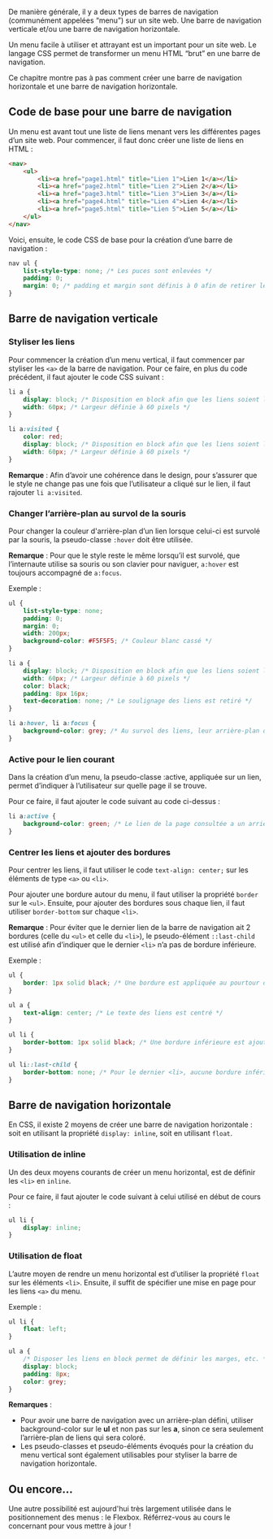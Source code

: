 De manière générale, il y a deux types de barres de navigation (communément appelées “menu”) sur un site web. Une barre de navigation verticale et/ou une barre de navigation horizontale. 

Un menu facile à utiliser et attrayant est un important pour un site web. Le langage CSS permet de transformer un menu HTML “brut” en une barre de navigation.

Ce chapitre montre pas à pas comment créer une barre de navigation horizontale et une barre de navigation horizontale. 

## Code de base pour une barre de navigation

Un menu est avant tout une liste de liens menant vers les différentes pages d’un site web. Pour commencer, il faut donc créer une liste de liens en HTML :

```html
<nav>
    <ul>
        <li><a href="page1.html" title="Lien 1">Lien 1</a></li>
        <li><a href="page2.html" title="Lien 2">Lien 2</a></li>
        <li><a href="page3.html" title="Lien 3">Lien 3</a></li>
        <li><a href="page4.html" title="Lien 4">Lien 4</a></li>
        <li><a href="page5.html" title="Lien 5">Lien 5</a></li>
    </ul>
</nav>
```

Voici, ensuite, le code CSS de base pour la création d’une barre de navigation :

```css
nav ul {
	list-style-type: none; /* Les puces sont enlevées */
	padding: 0;
	margin: 0; /* padding et margin sont définis à 0 afin de retirer les réglages par défaut du navigateur */
}
```

## Barre de navigation verticale

### Styliser les liens

Pour commencer la création d’un menu vertical, il faut commencer par styliser les ```<a>``` de la barre de navigation. Pour ce faire, en plus du code précédent, il faut ajouter le code CSS suivant :

```css
li a {
	display: block; /* Disposition en block afin que les liens soient les uns en-dessous des autres */
	width: 60px; /* Largeur définie à 60 pixels */
}

li a:visited {
    color: red;
    display: block; /* Disposition en block afin que les liens soient les uns en-dessous des autres */
	width: 60px; /* Largeur définie à 60 pixels */
}
```

__Remarque__ : Afin d’avoir une cohérence dans le design, pour s’assurer que le style ne change pas une fois que l’utilisateur a cliqué sur le lien, il faut rajouter ```li a:visited```.

### Changer l’arrière-plan au survol de la souris

Pour changer la couleur d'arrière-plan d’un lien lorsque celui-ci est survolé par la souris, la pseudo-classe ```:hover``` doit être utilisée.

__Remarque__ : Pour que le style reste le même lorsqu’il est survolé, que l’internaute utilise sa souris ou son clavier pour naviguer, ```a:hover``` est toujours accompagné de ```a:focus```.

Exemple :

```css
ul {
	list-style-type: none;
	padding: 0;
	margin: 0;
	width: 200px;
	background-color: #F5F5F5; /* Couleur blanc cassé */
}

li a {
	display: block; /* Disposition en block afin que les liens soient les uns en-dessous des autres */
	width: 60px; /* Largeur définie à 60 pixels */
	color: black;
	padding: 8px 16px;
	text-decoration: none; /* Le soulignage des liens est retiré */
}

li a:hover, li a:focus {
	background-color: grey; /* Au survol des liens, leur arrière-plan devient gris */
}
```

### Active pour le lien courant 

Dans la création d’un menu, la pseudo-classe :active, appliquée sur un lien, permet d’indiquer à l’utilisateur sur quelle page il se trouve. 

Pour ce faire, il faut ajouter le code suivant au code ci-dessus :

```css
li a:active {
	background-color: green; /* Le lien de la page consultée a un arrière-plan vert */
}
```

### Centrer les liens et ajouter des bordures

Pour centrer les liens, il faut utiliser le code ```text-align: center;``` sur les éléments de type ```<a>``` ou ```<li>```.

Pour ajouter une bordure autour du menu, il faut utiliser la propriété ```border``` sur le ```<ul>```. Ensuite, pour ajouter des bordures sous chaque lien, il faut utiliser ```border-bottom``` sur chaque ```<li>```. 

__Remarque__ : Pour éviter que le dernier lien de la barre de navigation ait 2 bordures (celle du ```<ul>``` et celle du ```<li>```), le pseudo-élément ```::last-child``` est utilisé afin d’indiquer que le dernier ```<li>``` n’a pas de bordure inférieure. 

Exemple :

```css
ul {
	border: 1px solid black; /* Une bordure est appliquée au pourtour de la barre de navigation */
}

ul a {
	text-align: center; /* Le texte des liens est centré */
}

ul li {
	border-bottom: 1px solid black; /* Une bordure inférieure est ajoutée sous chaque <li> */
}

ul li::last-child {
	border-bottom: none; /* Pour le dernier <li>, aucune bordure inférieure n'est appliquée */
}
```

## Barre de navigation horizontale

En CSS, il existe 2 moyens de créer une barre de navigation horizontale : soit en utilisant la propriété ```display: inline```, soit en utilisant ```float```.

### Utilisation de inline

Un des deux moyens courants de créer un menu horizontal, est de définir les ```<li>``` en ```inline```.

Pour ce faire, il faut ajouter le code suivant à celui utilisé en début de cours :

```css
ul li {
	display: inline;
}
```

### Utilisation de float

L’autre moyen de rendre un menu horizontal est d’utiliser la propriété ```float``` sur les éléments ```<li>```. Ensuite, il suffit de spécifier une mise en page pour les liens ```<a>``` du menu.

Exemple :

```css
ul li {
	float: left;
}

ul a {
	/* Disposer les liens en block permet de définir les marges, etc. */
	display: block;
	padding: 8px;
	color: grey;
}
```

__Remarques__ :

- Pour avoir une barre de navigation avec un arrière-plan défini, utiliser background-color sur le **ul**
et non pas sur les **a**, sinon ce sera seulement l’arrière-plan de liens qui sera coloré.
- Les pseudo-classes et pseudo-éléments évoqués pour la création du menu vertical sont également utilisables pour styliser la barre de navigation horizontale.

## Ou encore...

Une autre possibilité est aujourd'hui très largement utilisée dans le positionnement des menus : le Flexbox. Référrez-vous au cours le concernant pour vous mettre à jour !
